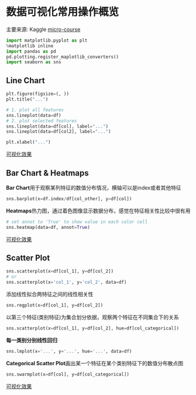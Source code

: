 # 数据可视化常用操作概览  
主要来源: Kaggle [micro-course](https://www.kaggle.com/learn/data-visualization)  
```python
import matplotlib.pyplot as plt
%matplotlib inline
import pandas as pd
pd.plotting.register_maplotlib_converters()
import seaborn as sns
```
## Line Chart  
```python
plt.figure(figsize=(, ))
plt.title("...")

# 1. plot all features
sns.lineplot(data=df)
# 2. plot selected features
sns.lineplot(data=df[col], label="...")
sns.lineplot(data=df[col2], label="...")

plt.xlabel("...")
```
[可视化效果](https://www.kaggle.com/alexisbcook/line-charts)  
## Bar Chart & Heatmaps  
**Bar Chart**用于观察某列特征的数值分布情况，横轴可以是index或者其他特征  
```python
sns.barplot(x=df.index/df[col_other], y=df[col])
```
**Heatmaps**热力图，通过着色图像显示数据分布，感觉在特征相关性比较中很有用
```python
# set annot to 'True' to show value in each color cell
sns.heatmap(data=df, annot=True)
```
[可视化效果](https://www.kaggle.com/alexisbcook/bar-charts-and-heatmaps)  
## Scatter Plot  
```python
sns.scatterplot(x=df[col_1], y=df[col_2])
# or
sns.scatterplot(x='col_1', y='col_2', data=df)
```
添加线性拟合两特征之间的线性相关性  
```python
sns.regplot(x=df[col_1], y=df[col_2])
```
以第三个特征(类别特征)为集合划分依据，观察两个特征在不同集合下的关系  
```python
sns.scatterplot(x=df[col_1], y=df[col_2], hue=df[col_categorical])
```
**每一类别分别线性回归**  
```python
sns.lmplot(x='...', y='...', hue='...', data=df)
```
**Categorical Scatter Plot**画出某一个特征在某个类别特征下的数值分布散点图  
```python
sns.swarmplot(x=df[col], y=df[col_categorical])
```
[可视化效果](https://www.kaggle.com/alexisbcook/scatter-plots)
